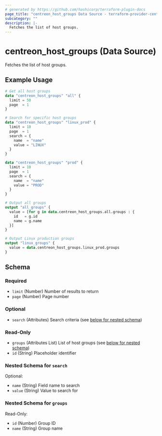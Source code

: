```yaml
---
# generated by https://github.com/hashicorp/terraform-plugin-docs
page_title: "centreon_host_groups Data Source - terraform-provider-centreon"
subcategory: ""
description: |-
  Fetches the list of host groups.
---
```


# centreon_host_groups (Data Source)

Fetches the list of host groups.

## Example Usage

```terraform
# Get all host groups
data "centreon_host_groups" "all" {
  limit = 50
  page  = 1
}

# Search for specific host groups
data "centreon_host_groups" "linux_prod" {
  limit = 10
  page  = 1
  search = {
    name  = "name"
    value = "LINUX"
  }
}

data "centreon_host_groups" "prod" {
  limit = 10
  page  = 1
  search = {
    name  = "name"
    value = "PROD"
  }
}

# Output all groups
output "all_groups" {
  value = [for g in data.centreon_host_groups.all.groups : {
    id   = g.id
    name = g.name
  }]
}

# Output Linux production groups
output "linux_groups" {
  value = data.centreon_host_groups.linux_prod.groups
}
```

<!-- schema generated by tfplugindocs -->
## Schema

### Required

- `limit` (Number) Number of results to return
- `page` (Number) Page number

### Optional

- `search` (Attributes) Search criteria (see [below for nested schema](#nestedatt--search))

### Read-Only

- `groups` (Attributes List) List of host groups (see [below for nested schema](#nestedatt--groups))
- `id` (String) Placeholder identifier

<a id="nestedatt--search"></a>
### Nested Schema for `search`

Optional:

- `name` (String) Field name to search
- `value` (String) Value to search for


<a id="nestedatt--groups"></a>
### Nested Schema for `groups`

Read-Only:

- `id` (Number) Group ID
- `name` (String) Group name
